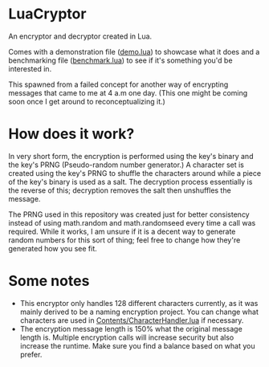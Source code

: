 # LuaCryptor
An encryptor and decryptor created in Lua.

Comes with a demonstration file ([demo.lua](<https://github.com/Xronixle/LuaEncryption/blob/main/demo.lua>)) to showcase what it does and a benchmarking file ([benchmark.lua](<https://github.com/Xronixle/LuaEncryption/blob/main/benchmark.lua>)) to see if it's something you'd be interested in.

This spawned from a failed concept for another way of encrypting messages that came to me at 4 a.m one day. (This one might be coming soon once I get around to reconceptualizing it.)

# How does it work?
In very short form, the encryption is performed using the key's binary and the key's PRNG (Pseudo-random number generator.) A character set is created using the key's PRNG to shuffle the characters around while a piece of the key's binary is used as a salt. The decryption process essentially is the reverse of this; decryption removes the salt then unshuffles the message.

The PRNG used in this repository was created just for better consistency instead of using math.random and math.randomseed every time a call was required. While it works, I am unsure if it is a decent way to generate random numbers for this sort of thing; feel free to change how they're generated how you see fit.

# Some notes
- This encryptor only handles 128 different characters currently, as it was mainly derived to be a naming encryption project. You can change what characters are used in [Contents/CharacterHandler.lua](<https://github.com/Xronixle/LuaEncryption/blob/main/Contents/CharacterHandler.lua>) if necessary.
- The encryption message length is 150% what the original message length is. Multiple encryption calls will increase security but also increase the runtime. Make sure you find a balance based on what you prefer.
